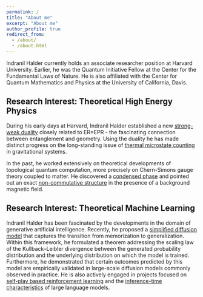 ```yaml
---
permalink: /
title: "About me"
excerpt: "About me"
author_profile: true
redirect_from: 
  - /about/
  - /about.html
---
```


Indranil Halder currently holds an associate researcher position at Harvard University. Earlier, he was the Quantum Initiative Fellow at the Center for the Fundamental Laws of Nature. He is also affiliated with the Center for Quantum Mathematics and Physics at the University of California, Davis. 


## Research Interest: Theoretical High Energy Physics

During his early days at Harvard, Indranil Halder established a new [strong-weak duality](https://link.springer.com/article/10.1007/JHEP07(2023)049) closely related to ER=EPR - the fascinating connection between entanglement and geometry. Using the duality he has made distinct progress on the long-standing issue of [thermal microstate counting](https://link.springer.com/article/10.1007/JHEP05(2024)136) in gravitational systems.

In the past, he worked extensively on theoretical developments of topological quantum computation, more precisely on Chern-Simons gauge theory coupled to matter. He discovered a [condensed phase](https://link.springer.com/article/10.1007/JHEP11(2018)177) and pointed out an exact [non-commutative structure](https://link.springer.com/article/10.1007/JHEP11(2019)089) in the presence of a background magnetic field. 


## Research Interest: Theoretical Machine Learning

Indranil Halder has been fascinated by the developments in the domain of generative artificial intelligence. Recently, he proposed a [simplified diffusion model](https://arxiv.org/pdf/2411.17807) that captures the transition from memorization to generalization. Within this framework, he formulated a theorem addressing the scaling law of the Kullback–Leibler divergence between the generated probability distribution and the underlying distribution on which the model is trained. Furthermore, he demonstrated that certain outcomes predicted by this model are empirically validated in large-scale diffusion models commonly observed in practice. He is also actively engaged in projects focused on [self-play based reinforcement learning](https://github.com/I-Halder/reinforcing-higher-order-statistics-in-large-language-model-training) and the [inference-time characteristics](https://github.com/I-Halder/statistical-inference-with-large-language-models) of large language models.
